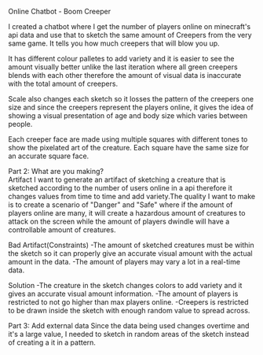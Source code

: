 Online Chatbot - Boom Creeper

I created a chatbot where I get the number of players online on minecraft's api data and use that to sketch the same amount of Creepers from the very same game. It tells you how much creepers that will blow you up. 

It has different colour palletes to add variety and it is easier to see the amount visually better unlike the last iteration where all green creepers blends with each other therefore the amount of visual data is inaccurate with the total amount of creepers. 

Scale also changes each sketch so it losses the pattern of the creepers one size and since the creepers represent the players online, it gives the idea of showing a visual presentation of age and body size which varies between people.

Each creeper face are made using multiple squares with different tones to show the pixelated art of the creature. Each square have the same size for an accurate square face.

Part 2:	What are you making?	
Artifact
I want to generate an artifact of sketching a creature that is sketched according to the number of users online in a api therefore it changes values from time to time and add variety.The quality I want to make is to create a scenario of "Danger" and "Safe" where if the amount of players online are many, it will create a hazardous amount of creatures to attack on the screen while the amount of players dwindle will have a controllable amount of creatures.

Bad Artifact(Constraints)
-The amount of sketched creatures must be within the sketch so it can properly give an accurate visual amount with the actual amount in the data. 
-The amount of players may vary a lot in a real-time data.

Solution 
-The creature in the sketch changes colors to add variety and it gives an accurate visual amount information.
-The amount of players is restricted to not go higher than max players online.
-Creepers is restricted to be drawn inside the sketch with enough random value to spread across.

Part 3:	Add	external data
Since the data being used changes overtime and it's a large value, I needed to sketch in random areas of the sketch instead of creating a it in a pattern.

 	
